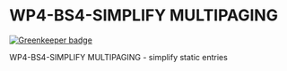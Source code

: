 # WP4-BS4-SIMPLIFY MULTIPAGING

[![Greenkeeper badge](https://badges.greenkeeper.io/APEMENdelights-PRVLUTION/WP4-BS4-SIMPLIFY-MULTIPAGING.svg?token=761029d99367ec4256dd7af78f20737c3817ddcad90b6b3ed65f781d248f19cc&ts=1566907663519)](https://greenkeeper.io/)

 WP4-BS4-SIMPLIFY MULTIPAGING - simplify static entries
